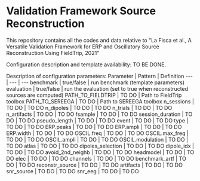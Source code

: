 # Validation Framework Source Reconstruction
 This repository contains all the codes and data relative to "La Fisca et al.,  A Versatile Validation Framework for ERP and Oscillatory Source Reconstruction Using FieldTrip, 2021"

Configuration description and template availability: TO BE DONE.

Description of configuration parameters:
Parameter | Pattern | Definition
--- | --- | --- 
benchmark | true/false | run benchmark (template parameters) 
evaluation | true/false | run the evaluation (set to true when reconstructed sources are computed) 
PATH_TO_FIELDTRIP | TO DO | Path to FieldTrip toolbox 
PATH_TO_SEREEGA | TO DO | Path to SEREEGA toolbox 
n_sessions | TO DO | TO DO
n_dipoles | TO DO | TO DO
n_trials | TO DO | TO DO
n_artifacts | TO DO | TO DO
fsample | TO DO | TO DO
session_duration | TO DO | TO DO
pseudo_length | TO DO | TO DO
event | TO DO | TO DO
type | TO DO | TO DO
ERP.peaks | TO DO | TO DO
ERP.ampli | TO DO | TO DO
ERP.width | TO DO | TO DO
OSCIL.freq | TO DO | TO DO 
OSCIL.max_freq | TO DO | TO DO 
OSCIL.ampli | TO DO | TO DO 
OSCIL.modulation | TO DO | TO DO 
atlas | TO DO | TO DO 
dipoles_selection | TO DO | TO DO 
dipole_idx | TO DO | TO DO 
avoid_2nd_neighb | TO DO | TO DO 
headmodel | TO DO | TO DO 
elec | TO DO | TO DO 
channels | TO DO | TO DO 
benchmark_artf | TO DO | TO DO 
reconstr_source | TO DO | TO DO 
artifacts | TO DO | TO DO 
snr_source | TO DO | TO DO 
snr_eeg | TO DO | TO DO 
